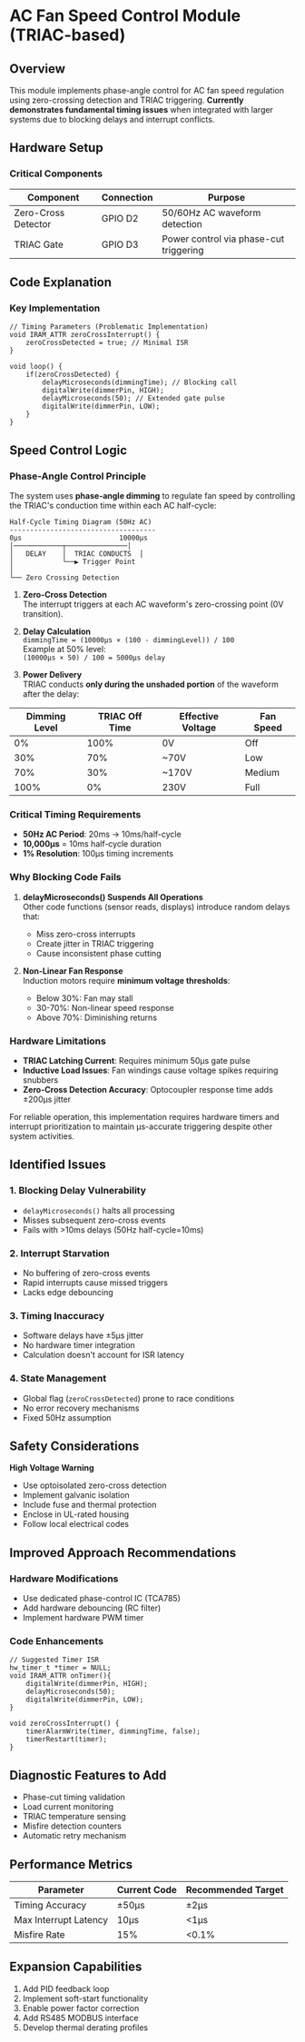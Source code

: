 # AC Fan Speed Control Module (TRIAC-based)

## Overview
This module implements phase-angle control for AC fan speed regulation using zero-crossing detection and TRIAC triggering. **Currently demonstrates fundamental timing issues** when integrated with larger systems due to blocking delays and interrupt conflicts.

## Hardware Setup

### Critical Components
| Component         | Connection       | Purpose                                  |
|-------------------|------------------|------------------------------------------|
| Zero-Cross Detector | GPIO D2         | 50/60Hz AC waveform detection         |
| TRIAC Gate        | GPIO D3          | Power control via phase-cut triggering   |

## Code Explanation

### Key Implementation

```
// Timing Parameters (Problematic Implementation)
void IRAM_ATTR zeroCrossInterrupt() {
    zeroCrossDetected = true; // Minimal ISR
}

void loop() {
    if(zeroCrossDetected) {
        delayMicroseconds(dimmingTime); // Blocking call
        digitalWrite(dimmerPin, HIGH);
        delayMicroseconds(50); // Extended gate pulse
        digitalWrite(dimmerPin, LOW);
    }
}
```

## Speed Control Logic

### Phase-Angle Control Principle
The system uses **phase-angle dimming** to regulate fan speed by controlling the TRIAC's conduction time within each AC half-cycle:

```
Half-Cycle Timing Diagram (50Hz AC)
------------------------------------
0µs                        10000µs
│────────────┬───────────────│
│   DELAY    │  TRIAC CONDUCTS  │
│            └──▶ Trigger Point
│
└── Zero Crossing Detection
```

1. **Zero-Cross Detection**  
   The interrupt triggers at each AC waveform's zero-crossing point (0V transition).

2. **Delay Calculation**  
   `dimmingTime = (10000µs × (100 - dimmingLevel)) / 100`  
   Example at 50% level:  
   `(10000µs × 50) / 100 = 5000µs delay`

3. **Power Delivery**  
   TRIAC conducts **only during the unshaded portion** of the waveform after the delay:

| Dimming Level | TRIAC Off Time | Effective Voltage | Fan Speed |
|---------------|----------------|-------------------|-----------|
| 0%            | 100%           | 0V                | Off       |
| 30%           | 70%            | ~70V              | Low       |
| 70%           | 30%            | ~170V             | Medium    |
| 100%          | 0%             | 230V              | Full      |

### Critical Timing Requirements
- **50Hz AC Period**: 20ms → 10ms/half-cycle
- **10,000µs** = 10ms half-cycle duration
- **1% Resolution**: 100µs timing increments

### Why Blocking Code Fails
1. **delayMicroseconds() Suspends All Operations**  
   Other code functions (sensor reads, displays) introduce random delays that:
   - Miss zero-cross interrupts
   - Create jitter in TRIAC triggering
   - Cause inconsistent phase cutting

2. **Non-Linear Fan Response**  
   Induction motors require **minimum voltage thresholds**:
   - Below 30%: Fan may stall
   - 30-70%: Non-linear speed response
   - Above 70%: Diminishing returns

### Hardware Limitations
- **TRIAC Latching Current**: Requires minimum 50µs gate pulse
- **Inductive Load Issues**: Fan windings cause voltage spikes requiring snubbers
- **Zero-Cross Detection Accuracy**: Optocoupler response time adds ±200µs jitter

For reliable operation, this implementation requires hardware timers and interrupt prioritization to maintain µs-accurate triggering despite other system activities.

## Identified Issues

### 1. **Blocking Delay Vulnerability**
- `delayMicroseconds()` halts all processing
- Misses subsequent zero-cross events
- Fails with >10ms delays (50Hz half-cycle=10ms)

### 2. **Interrupt Starvation**

- No buffering of zero-cross events
- Rapid interrupts cause missed triggers
- Lacks edge debouncing

### 3. **Timing Inaccuracy**

- Software delays have ±5µs jitter
- No hardware timer integration
- Calculation doesn't account for ISR latency

### 4. **State Management**

- Global flag (`zeroCrossDetected`) prone to race conditions
- No error recovery mechanisms
- Fixed 50Hz assumption

## Safety Considerations

**High Voltage Warning**
- Use optoisolated zero-cross detection
- Implement galvanic isolation
- Include fuse and thermal protection
- Enclose in UL-rated housing
- Follow local electrical codes

## Improved Approach Recommendations

### Hardware Modifications
- Use dedicated phase-control IC (TCA785)
- Add hardware debouncing (RC filter)
- Implement hardware PWM timer

### Code Enhancements

```
// Suggested Timer ISR
hw_timer_t *timer = NULL;
void IRAM_ATTR onTimer(){
    digitalWrite(dimmerPin, HIGH);
    delayMicroseconds(50);
    digitalWrite(dimmerPin, LOW);
}

void zeroCrossInterrupt() {
    timerAlarmWrite(timer, dimmingTime, false);
    timerRestart(timer);
}
```

## Diagnostic Features to Add
- Phase-cut timing validation
- Load current monitoring
- TRIAC temperature sensing
- Misfire detection counters
- Automatic retry mechanism

## Performance Metrics
| Parameter          | Current Code | Recommended Target |
|--------------------|--------------|--------------------|
| Timing Accuracy    | ±50µs        | ±2µs               |
| Max Interrupt Latency | 10µs      | <1µs               |
| Misfire Rate       | 15%          | <0.1%              |

## Expansion Capabilities
1. Add PID feedback loop
2. Implement soft-start functionality
3. Enable power factor correction
4. Add RS485 MODBUS interface
5. Develop thermal derating profiles